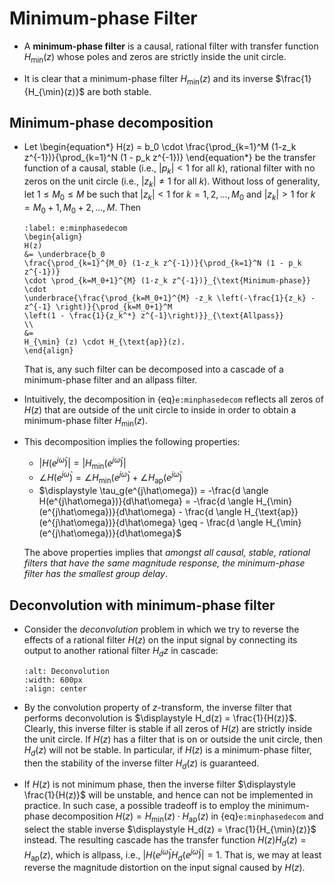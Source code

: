 # Minimum-phase Filter
* A **minimum-phase filter** is a causal, rational filter with
  transfer function $H_{\min}(z)$ whose poles and zeros are strictly
  inside the unit circle. 

* It is clear that a minimum-phase filter  $H_{\min}(z)$ and its
  inverse $\frac{1}{H_{\min}(z)}$ are both stable.

## Minimum-phase decomposition
* Let
  \begin{equation*}
   H(z) 
  = b_0 \cdot
  \frac{\prod_{k=1}^M (1-z_k z^{-1})}{\prod_{k=1}^N (1 - p_k z^{-1})}
  \end{equation*}
  be the transfer function of a causal, stable (i.e., $|p_k| < 1$ for
  all $k$), rational filter with no zeros on the unit circle (i.e.,
  $|z_k| \neq 1$ for all $k$). Without loss of generality, let $1 \leq
  M_0 \leq M$ be such that $|z_k| < 1$ for $k=1,2,\ldots, M_0$ and
  $|z_k| > 1$ for $k=M_0+1, M_0+2, \ldots, M$.  Then
  ```{math}
  :label: e:minphasedecom
  \begin{align}
  H(z) 
  &= \underbrace{b_0
  \frac{\prod_{k=1}^{M_0} (1-z_k z^{-1})}{\prod_{k=1}^N (1 - p_k z^{-1})}
  \cdot \prod_{k=M_0+1}^{M} (1-z_k z^{-1})}_{\text{Minimum-phase}} \cdot
  \underbrace{\frac{\prod_{k=M_0+1}^{M} -z_k \left(-\frac{1}{z_k} -
  z^{-1} \right)}{\prod_{k=M_0+1}^M
  \left(1 - \frac{1}{z_k^*} z^{-1}\right)}}_{\text{Allpass}}
  \\
  &=
  H_{\min} (z) \cdot H_{\text{ap}}(z).
  \end{align}
  ```
  That is, any such filter can be decomposed into a cascade of a
  minimum-phase filter and an allpass filter.

* Intuitively, the decomposition in {eq}`e:minphasedecom` reflects all
  zeros of $H(z)$ that are outside of the unit circle to inside in
  order to obtain a minimum-phase filter $H_{\min}(z)$.

* This decomposition implies the following properties:
  - $|H(e^{j\hat\omega})| = |H_{\min}(e^{j\hat\omega})|$
  - $\angle H(e^{j\hat\omega}) = \angle H_{\min}(e^{j\hat\omega}) +
    \angle  H_{\text{ap}}(e^{j\hat\omega})$
  - $\displaystyle \tau_g(e^{j\hat\omega}) 
    = -\frac{d \angle H(e^{j\hat\omega})}{d\hat\omega} 
    = -\frac{d \angle 
    H_{\min}(e^{j\hat\omega})}{d\hat\omega} - \frac{d \angle
    H_{\text{ap}}(e^{j\hat\omega})}{d\hat\omega} \geq  - \frac{d  \angle
    H_{\min}(e^{j\hat\omega})}{d\hat\omega}$

  The above properties implies that *amongst all causal, stable, rational
  filters that have the same magnitude response, the minimum-phase
  filter has the smallest group delay*.

## Deconvolution with minimum-phase filter
* Consider the *deconvolution* problem in which we try to reverse the
  effects of a rational filter $H(z)$ on the input signal by
  connecting its output to another rational filter $H_d{z}$ in cascade:
  ```{image} ../figs/dconv.jpg
  :alt: Deconvolution
  :width: 600px
  :align: center
  ```
* By the convolution property of $z$-transform, the inverse filter
  that performs deconvolution is $\displaystyle H_d(z) =
  \frac{1}{H(z)}$. Clearly, this inverse filter is stable if all zeros
  of $H(z)$ are strictly inside the unit circle. If $H(z)$ has a
  filter that is on or outside the unit circle, then $H_d(z)$ will not
  be stable. In particular, if $H(z)$ is a minimum-phase filter, then
  the stability of the inverse filter $H_d(z)$ is guaranteed.
  
* If $H(z)$ is not minimum phase, then the inverse filter
  $\displaystyle \frac{1}{H(z)}$ will be unstable, and hence can not
  be implemented in practice. In such case, a possible tradeoff is to
  employ the minimum-phase decomposition $H(z) = H_{\min} (z) \cdot
  H_{\text{ap}}(z)$ in {eq}`e:minphasedecom` and select the stable
  inverse $\displaystyle H_d(z) = \frac{1}{H_{\min}(z)}$ instead. The
  resulting cascade has the transfer function $H(z)H_d(z) =
  H_{\text{ap}}(z)$, which is allpass, i.e.,
  $|H(e^{j\hat\omega})H_d(e^{j\hat\omega})| = 1$. That is, we may at
  least reverse the magnitude distortion on the input signal caused by
  $H(z)$.
